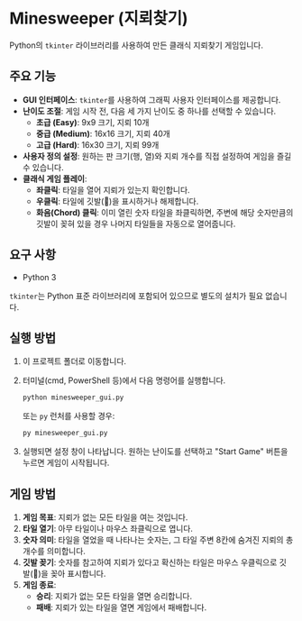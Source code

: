 # Minesweeper (지뢰찾기)

Python의 `tkinter` 라이브러리를 사용하여 만든 클래식 지뢰찾기 게임입니다.

## 주요 기능

- **GUI 인터페이스**: `tkinter`를 사용하여 그래픽 사용자 인터페이스를 제공합니다.
- **난이도 조절**: 게임 시작 전, 다음 세 가지 난이도 중 하나를 선택할 수 있습니다.
  - **초급 (Easy)**: 9x9 크기, 지뢰 10개
  - **중급 (Medium)**: 16x16 크기, 지뢰 40개
  - **고급 (Hard)**: 16x30 크기, 지뢰 99개
- **사용자 정의 설정**: 원하는 판 크기(행, 열)와 지뢰 개수를 직접 설정하여 게임을 즐길 수 있습니다.
- **클래식 게임 플레이**:
  - **좌클릭**: 타일을 열어 지뢰가 있는지 확인합니다.
  - **우클릭**: 타일에 깃발(🚩)을 표시하거나 해제합니다.
  - **화음(Chord) 클릭**: 이미 열린 숫자 타일을 좌클릭하면, 주변에 해당 숫자만큼의 깃발이 꽂혀 있을 경우 나머지 타일들을 자동으로 열어줍니다.

## 요구 사항

- Python 3

`tkinter`는 Python 표준 라이브러리에 포함되어 있으므로 별도의 설치가 필요 없습니다.

## 실행 방법

1.  이 프로젝트 폴더로 이동합니다.
2.  터미널(cmd, PowerShell 등)에서 다음 명령어를 실행합니다.

    ```bash
    python minesweeper_gui.py
    ```

    또는 `py` 런처를 사용할 경우:

    ```bash
    py minesweeper_gui.py
    ```

3.  실행되면 설정 창이 나타납니다. 원하는 난이도를 선택하고 "Start Game" 버튼을 누르면 게임이 시작됩니다.

## 게임 방법

1.  **게임 목표**: 지뢰가 없는 모든 타일을 여는 것입니다.
2.  **타일 열기**: 아무 타일이나 마우스 좌클릭으로 엽니다.
3.  **숫자 의미**: 타일을 열었을 때 나타나는 숫자는, 그 타일 주변 8칸에 숨겨진 지뢰의 총개수를 의미합니다.
4.  **깃발 꽂기**: 숫자를 참고하여 지뢰가 있다고 확신하는 타일은 마우스 우클릭으로 깃발(🚩)을 꽂아 표시합니다.
5.  **게임 종료**:
    - **승리**: 지뢰가 없는 모든 타일을 열면 승리합니다.
    - **패배**: 지뢰가 있는 타일을 열면 게임에서 패배합니다.
